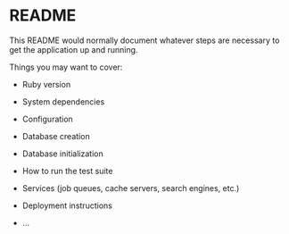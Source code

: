 # README

This README would normally document whatever steps are necessary to get the
application up and running.

Things you may want to cover:

* Ruby version

* System dependencies

* Configuration

* Database creation

* Database initialization

* How to run the test suite

* Services (job queues, cache servers, search engines, etc.)

* Deployment instructions

* ...


 <!--
              <div class="col-12 col-md-4">
                <div class="mb-3">
                  <%= f.label :first_name,"Location", class: "form-label" %>
                  <%= f.text_field :first_name, class: "form-control" %>
                </div>
              </div>
              -->